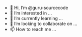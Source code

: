 - 👋 Hi, I’m @guru-sourcecode
- 👀 I’m interested in ...
- 🌱 I’m currently learning ...
- 💞️ I’m looking to collaborate on ...
- 📫 How to reach me ...

<!---
guru-sourcecode/guru-sourcecode is a ✨ special ✨ repository because its `README.md` (this file) appears on your GitHub profile.
You can click the Preview link to take a look at your changes.
--->
